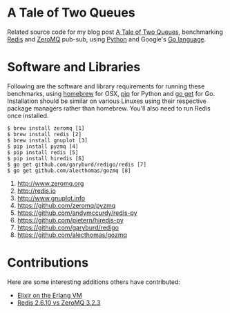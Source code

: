 A Tale of Two Queues
====================

Related source code for my blog post
[A Tale of Two Queues](http://blog.jupo.org/2013/02/23/a-tale-of-two-queues/),
benchmarking [Redis](http://redis.io) and [ZeroMQ](http://www.zeromq.org)
pub-sub, using [Python](http://python.org) and Google's
[Go language](http://golang.org).

Software and Libraries
======================

Following are the software and library requirements for running these
benchmarks, using [homebrew](http://mxcl.github.com/homebrew) for OSX,
[pip](http://www.pip-installer.org) for Python and [go get](
http://golang.org/cmd/go/#hdr-Download_and_install_packages_and_dependencies)
for Go. Installation should be similar on various Linuxes using their respective
package managers rather than homebrew. You'll also need to run Redis once
installed.

    $ brew install zeromq [1]
    $ brew install redis [2]
    $ brew install gnuplot [3]
    $ pip install pyzmq [4]
    $ pip install redis [5]
    $ pip install hiredis [6]
    $ go get github.com/garyburd/redigo/redis [7]
    $ go get github.com/alecthomas/gozmq [8]

1. <http://www.zeromq.org>
2. <http://redis.io>
3. <http://www.gnuplot.info>
4. <https://github.com/zeromq/pyzmq>
5. <https://github.com/andymccurdy/redis-py>
6. <https://github.com/pietern/hiredis-py>
7. <https://github.com/garyburd/redigo>
8. <https://github.com/alecthomas/gozmq>

Contributions
=============

Here are some interesting additions others have contributed:

  * [Elixir on the Erlang VM](https://github.com/stephenmcd/two-queues/pull/2)
  * [Redis 2.6.10 vs ZeroMQ 3.2.3](https://github.com/stephenmcd/two-queues/issues/1)



